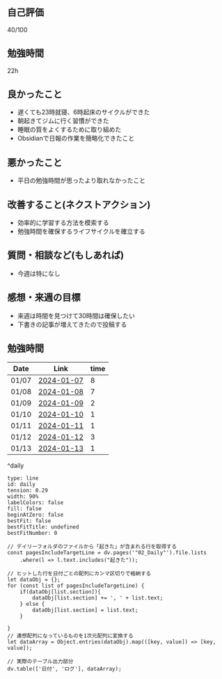 ## 自己評価
40/100
## 勉強時間
22h
## 良かったこと
- 遅くても23時就寝、6時起床のサイクルができた
- 朝起きてジムに行く習慣ができた
- 睡眠の質をよくするために取り組めた
- Obsidianで日報の作業を簡略化できたこと
## 悪かったこと
- 平日の勉強時間が思ったより取れなかったこと
## 改善すること(ネクストアクション)
- 効率的に学習する方法を模索する
- 勉強時間を確保するライフサイクルを確立する
## 質問・相談など(もしあれば)
- 今週は特になし
## 感想・来週の目標
- 来週は時間を見つけて30時間は確保したい
- 下書きの記事が増えてきたので投稿する
## 勉強時間
| Date | Link | time |
| ---- | ---- | ---- |
| 01/07 | [2024-01-07](2024-01-07.md) | 8 |
| 01/08 | [2024-01-08](2024-01-08.md) | 7 |
| 01/09 | [2024-01-09](2024-01-09.md) | 2 |
| 01/10 | [2024-01-10](2024-01-10.md) | 1 |
| 01/11 | [2024-01-11](2024-01-11.md)  | 1 |
| 01/12 | [2024-01-12](2024-01-12.md)  | 3 |
| 01/13 | [2024-01-13](2024-01-13.md)  | 1 |
^daily

```chart
type: line
id: daily
tension: 0.29
width: 90%
labelColors: false
fill: false
beginAtZero: false
bestFit: false
bestFitTitle: undefined
bestFitNumber: 0
```

```dataviewjs
// デイリーフォルダのファイルから「起きた」が含まれる行を取得する
const pagesIncludeTargetLine = dv.pages('"02_Daily"').file.lists
    .where(l => l.text.includes("起きた"));

// ヒットした行を日付ごとの配列にカンマ区切りで格納する
let dataObj = {};
for (const list of pagesIncludeTargetLine) {
	if(dataObj[list.section]){
		dataObj[list.section] += ', ' + list.text;
	} else {
		dataObj[list.section] = list.text;
	}
	
}
// 連想配列になっているものを1次元配列に変換する
let dataArray = Object.entries(dataObj).map(([key, value]) => [key, value]);

// 実際のテーブル出力部分
dv.table(['日付', 'ログ'], dataArray);
```